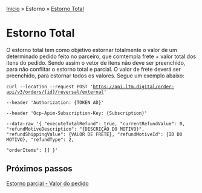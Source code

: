 [Início](/readme.md) &raquo; Estorno &raquo; [Estorno Total](/purchase/total.md)
# Estorno Total
O estorno total tem como objetivo estornar totalmente o valor de um determinado pedido feito no parceiro, que comtempla frete + valor total dos itens do pedido. Sendo assim o vetor de itens não deve ser preenchido, para não conflitar o estorno total e parcial.
O valor de frete deverá ser preenchido, para estornar todos os valores.
Segue um exemplo abaixo:

<code>curl --location --request POST 'https://api.ltm.digital/order-api/v3/orders/{id}/reversal/external' \
--header 'Authorization: {TOKEN AD}' \
--header 'Ocp-Apim-Subscription-Key: {Subscription}' \
--data-raw '{
  "executeTotalRefund": true,
  "currentRefundValue": 0,
  "refundMotiveDescription": "{DESCRIÇÃO DO MOTIVO}",
  "refundShippingValue": {VALOR DE FRETE},
  "refundMotiveId": {ID DO MOTIVO},
  "refundType": 2,	
  "orderItems": []
}'</code>

## Próximos passos

[Estorno parcial - Valor do pedido ](/reversal/order-value.md)